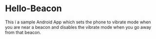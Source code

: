 # Hello-Beacon
This i a sample Android App which sets the phone to vibrate mode when you are near a beacon and disables the vibrate mode when you go away from that beacon.
